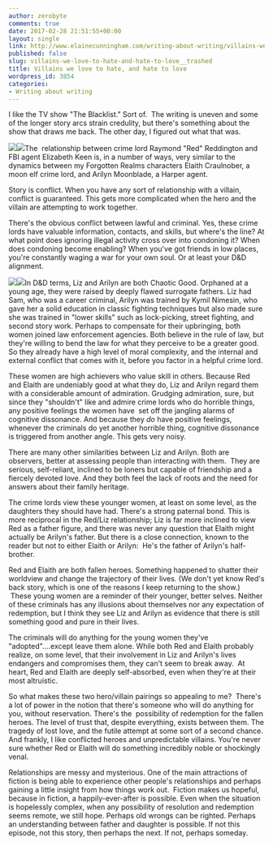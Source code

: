 ```yaml
---
author: zerobyte
comments: true
date: 2017-02-28 21:51:55+00:00
layout: single
link: http://www.elainecunningham.com/writing-about-writing/villains-we-love-to-hate-and-hate-to-love__trashed/
published: false
slug: villains-we-love-to-hate-and-hate-to-love__trashed
title: Villains we love to hate, and hate to love
wordpress_id: 3854
categories:
- Writing about writing
---
```


I like the TV show "The Blacklist." Sort of.  The writing is uneven and some of the longer story arcs strain credulity, but there's something about the show that draws me back. The other day, I figured out what that was.

![](http://www.elainecunningham.com/wp-content/uploads/2017/02/elaith-e1488295389451.jpg)![](http://www.elainecunningham.com/wp-content/uploads/2017/02/Raymond-Reddington.jpg)The  relationship between crime lord Raymond "Red" Reddington and FBI agent Elizabeth Keen is, in a number of ways, very similar to the dynamics between my Forgotten Realms characters Elaith Craulnober, a moon elf crime lord, and Arilyn Moonblade, a Harper agent.

Story is conflict. When you have any sort of relationship with a villain, conflict is guaranteed. This gets more complicated when the hero and the villain are attempting to work together.

There's the obvious conflict between lawful and criminal. Yes, these crime lords have valuable information, contacts, and skills, but where's the line? At what point does ignoring illegal activity cross over into condoning it? When does condoning become enabling? When you've got friends in low places, you're constantly waging a war for your own soul. Or at least your D&D alignment.

[![](http://www.elainecunningham.com/wp-content/uploads/2017/02/Reclamation-copy-150x141.jpg)](http://www.elainecunningham.com/wp-content/uploads/2017/02/Reclamation-copy.jpg)[![](http://www.elainecunningham.com/wp-content/uploads/2017/02/The_Blacklist_-_Episode_1.10_-_Anslo_Garrick_-_Part_2_-_Promotional_Photos_1_595_slogo-150x100.jpg)](http://www.elainecunningham.com/wp-content/uploads/2017/02/The_Blacklist_-_Episode_1.10_-_Anslo_Garrick_-_Part_2_-_Promotional_Photos_1_595_slogo-e1488295683179.jpg)In D&D terms, Liz and Arilyn are both Chaotic Good. Orphaned at a young age, they were raised by deeply flawed surrogate fathers. Liz had Sam, who was a career criminal, Arilyn was trained by Kymil Nimesin, who gave her a solid education in classic fighting techniques but also made sure she was trained in "lower skills" such as lock-picking, street fighting, and second story work. Perhaps to compensate for their upbringing, both women joined law enforcement agencies. Both believe in the rule of law, but they're willing to bend the law for what they perceive to be a greater good. So they already have a high level of moral complexity, and the internal and external conflict that comes with it, before you factor in a helpful crime lord.

These women are high achievers who value skill in others. Because Red and Elaith are undeniably good at what they do, Liz and Arilyn regard them with a considerable amount of admiration. Grudging admiration, sure, but since they "shouldn't" like and admire crime lords who do horrible things, any positive feelings the women have  set off the jangling alarms of cognitive dissonance. And because they _do_ have positive feelings, whenever the criminals do yet another horrible thing, cognitive dissonance is triggered from another angle. This gets very noisy.

There are many other similarities between Liz and Arilyn. Both are observers, better at assessing people than interacting with them.  They are serious, self-reliant, inclined to be loners but capable of friendship and a fiercely devoted love. And they both feel the lack of roots and the need for answers about their family heritage.

The crime lords view these younger women, at least on some level, as the daughters they should have had. There's a strong paternal bond. This is more reciprocal in the Red/Liz relationship; Liz is far more inclined to view Red as a father figure, and there was never any question that Elaith might actually be Arilyn's father. But there is a close connection, known to the reader but not to either Elaith or Arilyn:  He's the father of Arilyn's half-brother. 

Red and Elaith are both fallen heroes. Something happened to shatter their worldview and change the trajectory of their lives. (We don't yet know Red's back story, which is one of the reasons I keep returning to the show.)  These young women are a reminder of their younger, better selves. Neither of these criminals has any illusions about themselves nor any expectation of redemption, but I think they see Liz and Arilyn as evidence that there is still something good and pure in their lives.

The criminals will do anything for the young women they've "adopted"....except leave them alone. While both Red and Elaith probably realize, on some level, that their involvement in Liz and Arilyn's lives endangers and compromises them, they can't seem to break away.  At heart, Red and Elaith are deeply self-absorbed, even when they're at their most altruistic.

So what makes these two hero/villain pairings so appealing to me?  There's a lot of power in the notion that there's someone who will do anything for you, without reservation. There's the  possibility of redemption for the fallen heroes. The level of trust that, despite everything, exists between them. The tragedy of lost love, and the futile attempt at some sort of a second chance. And frankly, I like conflicted heroes and unpredictable villains. You're never sure whether Red or Elaith will do something incredibly noble or shockingly venal.

Relationships are messy and mysterious. One of the main attractions of fiction is being able to experience other people's relationships and perhaps gaining a little insight from how things work out.  Fiction makes us hopeful, because in fiction, a happily-ever-after is possible. Even when the situation is hopelessly complex, when any possibility of resolution and redemption seems remote, we still hope. Perhaps old wrongs can be righted. Perhaps an understanding between father and daughter is possible. If not this episode, not this story, then perhaps the next. If not, perhaps someday.

